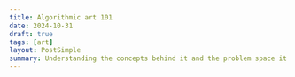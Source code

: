 ```yaml
---
title: Algorithmic art 101
date: 2024-10-31
draft: true
tags: [art]
layout: PostSimple
summary: Understanding the concepts behind it and the problem space it intends to solve.
---
```

